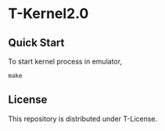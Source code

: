 # T-Kernel2.0

## Quick Start

To start kernel process in emulator, 

```
make
```

## License

This repository is distributed under T-License.

